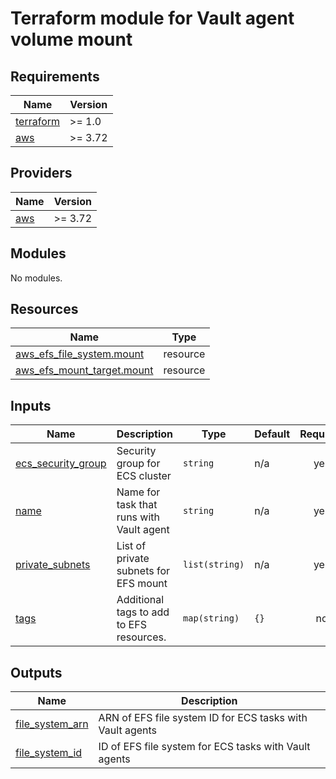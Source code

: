 # Terraform module for Vault agent volume mount

## Requirements

| Name | Version |
|------|---------|
| <a name="requirement_terraform"></a> [terraform](#requirement\_terraform) | >= 1.0 |
| <a name="requirement_aws"></a> [aws](#requirement\_aws) | >= 3.72 |

## Providers

| Name | Version |
|------|---------|
| <a name="provider_aws"></a> [aws](#provider\_aws) | >= 3.72 |

## Modules

No modules.

## Resources

| Name | Type |
|------|------|
| [aws_efs_file_system.mount](https://registry.terraform.io/providers/hashicorp/aws/latest/docs/resources/efs_file_system) | resource |
| [aws_efs_mount_target.mount](https://registry.terraform.io/providers/hashicorp/aws/latest/docs/resources/efs_mount_target) | resource |

## Inputs

| Name | Description | Type | Default | Required |
|------|-------------|------|---------|:--------:|
| <a name="input_ecs_security_group"></a> [ecs\_security\_group](#input\_ecs\_security\_group) | Security group for ECS cluster | `string` | n/a | yes |
| <a name="input_name"></a> [name](#input\_name) | Name for task that runs with Vault agent | `string` | n/a | yes |
| <a name="input_private_subnets"></a> [private\_subnets](#input\_private\_subnets) | List of private subnets for EFS mount | `list(string)` | n/a | yes |
| <a name="input_tags"></a> [tags](#input\_tags) | Additional tags to add to EFS resources. | `map(string)` | `{}` | no |

## Outputs

| Name | Description |
|------|-------------|
| <a name="output_file_system_arn"></a> [file\_system\_arn](#output\_file\_system\_arn) | ARN of EFS file system ID for ECS tasks with Vault agents |
| <a name="output_file_system_id"></a> [file\_system\_id](#output\_file\_system\_id) | ID of EFS file system for ECS tasks with Vault agents |
